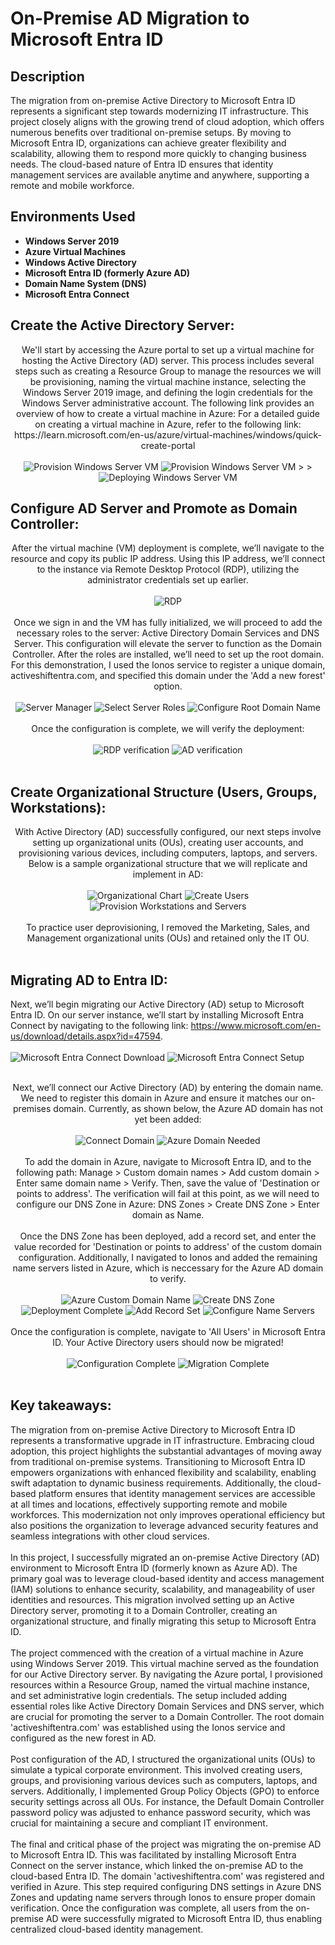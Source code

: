 <h1>On-Premise AD Migration to Microsoft Entra ID</h1>

<h2>Description</h2>
The migration from on-premise Active Directory to Microsoft Entra ID represents a significant step towards modernizing IT infrastructure. This project closely aligns with the growing trend of cloud adoption, which offers numerous benefits over traditional on-premise setups. By moving to Microsoft Entra ID, organizations can achieve greater flexibility and scalability, allowing them to respond more quickly to changing business needs. The cloud-based nature of Entra ID ensures that identity management services are available anytime and anywhere, supporting a remote and mobile workforce.
<br />

<h2>Environments Used </h2>

- <b>Windows Server 2019</b>
- <b>Azure Virtual Machines</b>
- <b>Windows Active Directory</b>
- <b>Microsoft Entra ID (formerly Azure AD)</b>
- <b>Domain Name System (DNS)</b>
- <b>Microsoft Entra Connect</b>

<h2>Create the Active Directory Server:</h2> 

<p align="center">
We'll start by accessing the Azure portal to set up a virtual machine for hosting the Active Directory (AD) server. This process includes several steps such as creating a Resource Group to manage the resources we will be provisioning, naming the virtual machine instance, selecting the Windows Server 2019 image, and defining the login credentials for the Windows Server administrative account. The following link provides an overview of how to create a virtual machine in Azure:</b>
For a detailed guide on creating a virtual machine in Azure, refer to the following link: https://learn.microsoft.com/en-us/azure/virtual-machines/windows/quick-create-portal
 <br/>
 <br/>
<img src="https://i.imgur.com/wOCjWl1.png" alt="Provision Windows Server VM"/>
<img src="https://i.imgur.com/IlZX1vP.png" alt="Provision Windows Server VM"/>
<!<img src="https://i.imgur.com/oU2Y1eD.png" alt="Provision Windows Server VM"/>>
<!<img src="https://i.imgur.com/TTC5jyK.png" alt="Provision Windows Server VM"/>>
<img src="https://i.imgur.com/jY6qVAD.png" alt="Deploying Windows Server VM"/>

<h2>Configure AD Server and Promote as Domain Controller:</h2> 
<p align="center">
After the virtual machine (VM) deployment is complete, we’ll navigate to the resource and copy its public IP address. Using this IP address, we’ll connect to the instance via Remote Desktop Protocol (RDP), utilizing the administrator credentials set up earlier.
<br />
<br />
<img src="https://i.imgur.com/YYT0VMp.png" alt="RDP"/> 
<br />
<br />
Once we sign in and the VM has fully initialized, we will proceed to add the necessary roles to the server: Active Directory Domain Services and DNS Server. This configuration will elevate the server to function as the Domain Controller. After the roles are installed, we’ll need to set up the root domain. For this demonstration, I used the Ionos service to register a unique domain, activeshiftentra.com, and specified this domain under the 'Add a new forest' option. 
<br />
<br />
<img src="https://i.imgur.com/n0ASKZO.png" alt="Server Manager"/> 
<img src="https://i.imgur.com/rPTPMaH.png" alt="Select Server Roles"/> 
<img src="https://i.imgur.com/5PbNvdL.png" alt="Configure Root Domain Name"/> 
<br/>
<br/>
Once the configuration is complete, we will verify the deployment: 
<br/>
<br/>
<img src="https://i.imgur.com/ByKi3Mt.png" alt="RDP verification"/> 
<img src="https://i.imgur.com/TmKoZMO.png" alt="AD verification"/>
<br/>
<br/>
<h2>Create Organizational Structure (Users, Groups, Workstations):</h2> 
 <p align="center">
With Active Directory (AD) successfully configured, our next steps involve setting up organizational units (OUs), creating user accounts, and provisioning various devices, including computers, laptops, and servers. Below is a sample organizational structure that we will replicate and implement in AD:
<br/>
<br/>
<img src="https://i.imgur.com/R47I8uC.png" alt="Organizational Chart"/>
 <img src="https://i.imgur.com/OGMTuwh.png" alt="Create Users"/>
 <img src="https://i.imgur.com/4A8fSEY.png" alt="Provision Workstations and Servers"/>
<br/>
<br/>
To practice user deprovisioning, I removed the Marketing, Sales, and Management organizational units (OUs) and retained only the IT OU. 
<br/>
<br/>
<h2>Migrating AD to Entra ID:</h2> 
<p align="center">

Next, we’ll begin migrating our Active Directory (AD) setup to Microsoft Entra ID. On our server instance, we’ll start by installing Microsoft Entra Connect by navigating to the following link: https://www.microsoft.com/en-us/download/details.aspx?id=47594. 
<br/>
<br/>
<img src="https://i.imgur.com/XOFJRy0.png" alt="Microsoft Entra Connect Download"/>
<img src="https://i.imgur.com/vDNukck.png" alt="Microsoft Entra Connect Setup"/>
<br/>
<br/>
<p align="center">
Next, we’ll connect our Active Directory (AD) by entering the domain name. We need to register this domain in Azure and ensure it matches our on-premises domain. Currently, as shown below, the Azure AD domain has not yet been added:
<br/>
<br/>
<img src="https://i.imgur.com/4hGLGb4.png" alt="Connect Domain"/>
<img src="https://i.imgur.com/3IIfjIj.png" alt="Azure Domain Needed"/>
<br/>
<br/>
To add the domain in Azure, navigate to Microsoft Entra ID, and to the following path: Manage > Custom domain names > Add custom domain > Enter same domain name > Verify. Then, save the value of 'Destination or points to address'. The verification will fail at this point, as we will need to configure our DNS Zone in Azure: DNS Zones > Create DNS Zone > Enter domain as Name. 
<br/>
<br/>
Once the DNS Zone has been deployed, add a record set, and enter the value recorded for 'Destination or points to address' of the custom domain configuration. Additionally, I navigated to Ionos and added the remaining name servers listed in Azure, which is neccessary for the Azure AD domain to verify. 
<br/>
<br/>
<img src="https://i.imgur.com/GM6epIi.png" alt="Azure Custom Domain Name"/>
<img src="https://i.imgur.com/aB3gDqp.png" alt="Create DNS Zone"/> 
<img src="https://i.imgur.com/jnFbk4G.png" alt="Deployment Complete"/>
<img src="https://i.imgur.com/9TAVXBj.png" alt="Add Record Set"/>
<img src="https://i.imgur.com/WOOni8r.png" alt="Configure Name Servers"/>
<br/>
<br/>
Once the configuration is complete, navigate to 'All Users' in Microsoft Entra ID. Your Active Directory users should now be migrated! 
<br/>
<br/>
<img src="https://i.imgur.com/LL3FVoM.png" alt="Configuration Complete"/>
<img src="https://i.imgur.com/kM9BMKA.png" alt="Migration Complete"/>
<br/>
<br/>
<h2>Key takeaways:</h2>
The migration from on-premise Active Directory to Microsoft Entra ID represents a transformative upgrade in IT infrastructure. Embracing cloud adoption, this project highlights the substantial advantages of moving away from traditional on-premise systems. Transitioning to Microsoft Entra ID empowers organizations with enhanced flexibility and scalability, enabling swift adaptation to dynamic business requirements. Additionally, the cloud-based platform ensures that identity management services are accessible at all times and locations, effectively supporting remote and mobile workforces. This modernization not only improves operational efficiency but also positions the organization to leverage advanced security features and seamless integrations with other cloud services.
<br/>
<br/>
In this project, I successfully migrated an on-premise Active Directory (AD) environment to Microsoft Entra ID (formerly known as Azure AD). The primary goal was to leverage cloud-based identity and access management (IAM) solutions to enhance security, scalability, and manageability of user identities and resources. This migration involved setting up an Active Directory server, promoting it to a Domain Controller, creating an organizational structure, and finally migrating this setup to Microsoft Entra ID.
<br/>
<br/>
The project commenced with the creation of a virtual machine in Azure using Windows Server 2019. This virtual machine served as the foundation for our Active Directory server. By navigating the Azure portal, I provisioned resources within a Resource Group, named the virtual machine instance, and set administrative login credentials. The setup included adding essential roles like Active Directory Domain Services and DNS server, which are crucial for promoting the server to a Domain Controller. The root domain 'activeshiftentra.com' was established using the Ionos service and configured as the new forest in AD.
<br/>
<br/>
Post configuration of the AD, I structured the organizational units (OUs) to simulate a typical corporate environment. This involved creating users, groups, and provisioning various devices such as computers, laptops, and servers. Additionally, I implemented Group Policy Objects (GPO) to enforce security settings across all OUs. For instance, the Default Domain Controller password policy was adjusted to enhance password security, which was crucial for maintaining a secure and compliant IT environment.
<br/>
<br/>
The final and critical phase of the project was migrating the on-premise AD to Microsoft Entra ID. This was facilitated by installing Microsoft Entra Connect on the server instance, which linked the on-premise AD to the cloud-based Entra ID. The domain 'activeshiftentra.com' was registered and verified in Azure. This step required configuring DNS settings in Azure DNS Zones and updating name servers through Ionos to ensure proper domain verification. Once the configuration was complete, all users from the on-premise AD were successfully migrated to Microsoft Entra ID, thus enabling centralized cloud-based identity management.

<p align="center">
<!--
 ```diff
- text in red
+ text in green
! text in orange
# text in gray
@@ text in purple (and bold)@@
```
--!>
